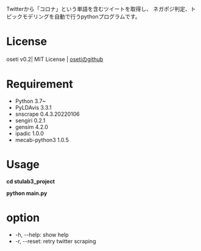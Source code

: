 Twitterから「コロナ」という単語を含むツイートを取得し、
ネガポジ判定、トピックモデリングを自動で行うpythonプログラムです。
# License
oseti v0.2| MIT License | [osetiのgithub](https://github.com/ikegami-yukino/oseti)

# Requirement
* Python 3.7~
* PyLDAvis 3.3.1
* snscrape 0.4.3.20220106
* sengiri 0.2.1
* gensim 4.2.0
* ipadic 1.0.0
* mecab-python3 1.0.5


# Usage
**cd stulab3_project**

**python main.py**

# option
* -h, --help: show help
* -r, --reset: retry twitter scraping
